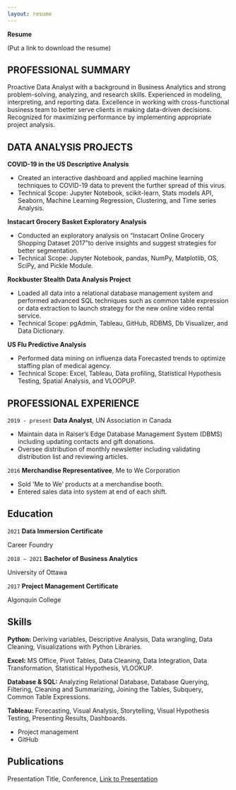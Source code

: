 ```yaml
---
layout: resume
---
```


__Resume__

(Put a link to download the resume)

## PROFESSIONAL SUMMARY

Proactive Data Analyst with a background in Business Analytics and strong problem-solving, analyzing, and research skills. Experienced in modeling, interpreting, and reporting data. Excellence in working with cross-functional business team to better serve clients in making data-driven decisions. Recognized for maximizing performance by implementing appropriate project analysis.

## DATA ANALYSIS PROJECTS

__COVID-19 in the US Descriptive Analysis__
- Created an interactive dashboard and applied machine learning techniques to COVID-19 data to prevent the further spread of this virus. 
- Technical Scope: Jupyter Notebook, scikit-learn, Stats models API, Seaborn, Machine Learning Regression, Clustering, and Time series Analysis.

__Instacart Grocery Basket Exploratory Analysis__
- Conducted an exploratory analysis on “Instacart Online Grocery Shopping Dataset 2017”to derive insights and suggest strategies for better segmentation. 
- Technical Scope: Jupyter Notebook, pandas, NumPy, Matplotlib, OS, SciPy, and Pickle Module.

__Rockbuster Stealth Data Analysis Project__
- Loaded all data into a relational database management system and performed advanced SQL techniques such as common table expression or data extraction to launch strategy for the new online video rental service.
- Technical Scope:  pgAdmin, Tableau, GitHub, RDBMS, Db Visualizer, and Data Dictionary.

__US Flu Predictive Analysis__
- Performed data mining on influenza data Forecasted trends to optimize staffing plan of medical agency. 
- Technical Scope: Excel, Tableau, Data profiling, Statistical Hypothesis Testing, Spatial Analysis, and VLOOPUP.

## PROFESSIONAL EXPERIENCE

`2019 - present`
__Data Analyst__, UN Association in Canada 

- Maintain data in Raiser’s Edge Database Management System (DBMS) including updating contacts and gift donations.
- Oversee distribution of monthly newsletter including validating distribution list and reviewing articles. 


`2016`
__Merchandise Representativee__, Me to We Corporation

- Sold ‘Me to We’ products at a merchandise booth.
- Entered sales data into system at end of each shift.


## Education

`2021`
__Data Immersion Certificate__

Career Foundry

`2018 – 2021`
__Bachelor of Business Analytics__

University of Ottawa

`2017`
__Project Management Certificate__

Algonquin College



## Skills

__Python:__ Deriving variables, Descriptive Analysis, Data wrangling, Data Cleaning, Visualizations with Python Libraries. 

__Excel:__ MS Office, Pivot Tables, Data Cleaning, Data Integration, Data Transformation, Statistical Hypothesis, VLOOKUP. 

__Database & SQL:__ Analyzing Relational Database, Database Querying, Filtering, Cleaning and Summarizing, Joining the Tables, Subquery, Common Table Expressions.

__Tableau:__ Forecasting, Visual Analysis, Storytelling, Visual Hypothesis Testing, Presenting Results, Dashboards.

- Project management 
- GitHub







## Publications

<!-- A list is also available [online](https://scholar.google.co.uk/citations?user=LTOTl0YAAAAJ) -->

Presentation Title, Conference, <a href="https://MyWebsite.tld/presentation1">Link to Presentation</a>




<!-- ### Footer

Last updated: May 2013 -->


